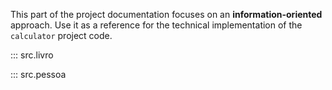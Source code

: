 This part of the project documentation focuses on
an **information-oriented** approach. Use it as a
reference for the technical implementation of the
`calculator` project code.

::: src.livro

::: src.pessoa